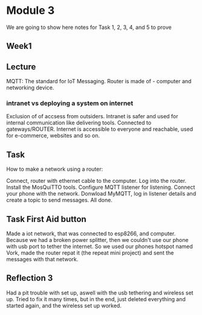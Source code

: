 # Module 3

We are going to show here notes for Task 1, 2, 3, 4, and 5 to prove
## Week1
## Lecture
MQTT: The standard for IoT Messaging. Router is made of - computer and networking device.

### intranet vs deploying a system on internet
Exclusion of of accsess from outsiders. Intranet is safer and used for internal communication like delivering tools. Connected to gateways/ROUTER. Internet is accessible to everyone and reachable, used for e-commerce, websites and so on. 





## Task 
How to make a network using a router:

Connect, router with ethernet cable to the computer. Log into the router. Install the MosQuiTTO tools. Configure MQTT listener for listening. Connect your phone with the network. Donwload MyMQTT, log in listener details and create a topic to send messages. All done.



## Task First Aid button

Made a iot network, that was connected to esp8266, and computer. Because we had a broken power splitter, then we couldn't use our phone with usb port to tether the internet. So we used our phones hotspot named Vork, made the router repat it (the repeat mini project) and sent the messages with that network.


## Reflection 3
Had a pit trouble with set up, aswell with the usb tethering and wireless set up. Tried to fix it many times, but in the end, just deleted everything and started again, and the wireless set up worked.

